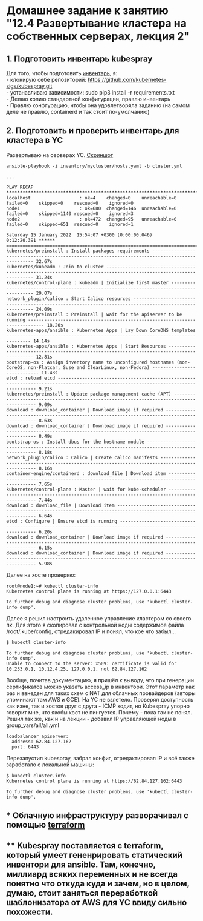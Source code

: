 # Домашнее задание к занятию "12.4 Развертывание кластера на собственных серверах, лекция 2"

## 1. Подготовить инвентарь kubespray  

Для того, чтобы подготовить [инвентарь](kubespray/inventory/mycluster/), я:  
    - клонирую себе репозиторий: https://github.com/kubernetes-sigs/kubespray.git  
    - устанавливаю зависимости: sudo pip3 install -r requirements.txt  
    - Делаю копию стандартной конфигурации, правлю инвентарь  
    - Правлю конфгурацию, чтобы она удовлетворяла заданию (на самом деле не правлю, containerd и так стоит по-умолчанию)  

## 2. Подготовить и проверить инвентарь для кластера в YC

Развертываю на серверах YC. [Скриншот](kubespray_ansible.png)
```
ansible-playbook -i inventory/mycluster/hosts.yaml -b cluster.yml

...

PLAY RECAP ***************************************************************************************************************************************************
localhost                  : ok=4    changed=0    unreachable=0    failed=0    skipped=0    rescued=0    ignored=0
node1                      : ok=680  changed=146  unreachable=0    failed=0    skipped=1140 rescued=0    ignored=3
node2                      : ok=472  changed=95   unreachable=0    failed=0    skipped=651  rescued=0    ignored=1

Saturday 15 January 2022  15:54:07 +0300 (0:00:00.046)       0:12:20.391 ******
===============================================================================
kubernetes/preinstall : Install packages requirements ------------------------------------------------------------------------------------------------ 32.67s
kubernetes/kubeadm : Join to cluster ----------------------------------------------------------------------------------------------------------------- 31.24s
kubernetes/control-plane : kubeadm | Initialize first master ----------------------------------------------------------------------------------------- 29.07s
network_plugin/calico : Start Calico resources ------------------------------------------------------------------------------------------------------- 24.09s
kubernetes/preinstall : Preinstall | wait for the apiserver to be running ---------------------------------------------------------------------------- 18.20s
kubernetes-apps/ansible : Kubernetes Apps | Lay Down CoreDNS templates ------------------------------------------------------------------------------- 14.14s
kubernetes-apps/ansible : Kubernetes Apps | Start Resources ------------------------------------------------------------------------------------------ 12.81s
bootstrap-os : Assign inventory name to unconfigured hostnames (non-CoreOS, non-Flatcar, Suse and ClearLinux, non-Fedora) ---------------------------- 11.43s
etcd : reload etcd ------------------------------------------------------------------------------------------------------------------------------------ 9.21s
kubernetes/preinstall : Update package management cache (APT) ----------------------------------------------------------------------------------------- 9.09s
download : download_container | Download image if required -------------------------------------------------------------------------------------------- 8.63s
download : download_container | Download image if required -------------------------------------------------------------------------------------------- 8.49s
bootstrap-os : Install dbus for the hostname module --------------------------------------------------------------------------------------------------- 8.18s
network_plugin/calico : Calico | Create calico manifests ---------------------------------------------------------------------------------------------- 8.16s
container-engine/containerd : download_file | Download item ------------------------------------------------------------------------------------------- 7.65s
kubernetes/control-plane : Master | wait for kube-scheduler ------------------------------------------------------------------------------------------- 7.44s
download : download_file | Download item -------------------------------------------------------------------------------------------------------------- 6.64s
etcd : Configure | Ensure etcd is running ------------------------------------------------------------------------------------------------------------- 6.20s
download : download_container | Download image if required -------------------------------------------------------------------------------------------- 6.15s
download : download_container | Download image if required -------------------------------------------------------------------------------------------- 5.98s
```

Далее на хосте проверяю:
```
root@node1:~# kubectl cluster-info
Kubernetes control plane is running at https://127.0.0.1:6443

To further debug and diagnose cluster problems, use 'kubectl cluster-info dump'.
```
Далее я решил настроить удаленное управление кластером со своего пк. Для этого я скопировал с контрольной ноды содержимое файла /root/.kube/config, отредакировал IP и понял, что кое что забыл...
```
$ kubectl cluster-info

To further debug and diagnose cluster problems, use 'kubectl cluster-info dump'.
Unable to connect to the server: x509: certificate is valid for 10.233.0.1, 10.12.4.25, 127.0.0.1, not 62.84.127.162
```
Вообще, почитав документацию, я пришёл к выводу, что при генерации сертификатов можно указать access_ip в инвентори. Этот параметр как раз и ввнеден для таких схем с NAT для облачных провайдеров (авторы упоминают там AWS и GCE). На YC не взлетело. Проверял доступность как изне, так и хостов друг с друга - ICMP ходит, но Kubespray упорно говорит мне, что якобы хост не пингуется. Почему - пока так не понял. Решил так же, как и на лекции - добавил IP управляющей ноды в group_vars/all/all.yml
```
loadbalancer_apiserver:
  address: 62.84.127.162
  port: 6443
```
Перезапустил kubespray, забрал конфиг, отредактировал IP и всё также заработало с локальной машины:
```
$ kubectl cluster-info
Kubernetes control plane is running at https://62.84.127.162:6443

To further debug and diagnose cluster problems, use 'kubectl cluster-info dump'.
```

## *  Облачную инфраструктуру разворачивал с помощью [terraform](terraform)
## ** Kubespray поставляется с terraform, который умеет гененрировать статический инвентори для ansible. Там, конечно, миллиард всяких переменных и не всегда понятно что откуда куда и зачем, но в целом, думаю, стоит заняться переработкой шаблонизатора от AWS для YC ввиду сильно похожести.